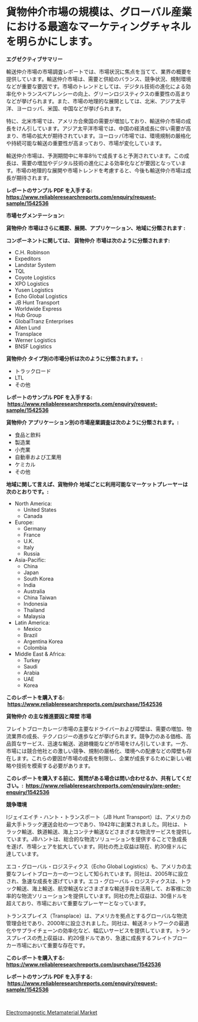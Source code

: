 <p><h1>貨物仲介市場の規模は、グローバル産業における最適なマーケティングチャネルを明らかにします。</h1></p><p><strong>エグゼクティブサマリー</strong></p>
<p><p>輸送仲介市場の市場調査レポートでは、市場状況に焦点を当てて、業界の概要を提供しています。輸送仲介市場は、需要と供給のバランス、競争状況、規制環境などが重要な要因です。市場のトレンドとしては、デジタル技術の進化による効率化やトランスペアレンシーの向上、グリーンロジスティクスの重要性の高まりなどが挙げられます。また、市場の地理的な展開としては、北米、アジア太平洋、ヨーロッパ、米国、中国などが挙げられます。</p><p>特に、北米市場では、アメリカ合衆国の需要が増加しており、輸送仲介市場の成長をけん引しています。アジア太平洋市場では、中国の経済成長に伴い需要が高まり、市場の拡大が期待されています。ヨーロッパ市場では、環境規制の厳格化や持続可能な輸送の重要性が高まっており、市場が変化しています。</p><p>輸送仲介市場は、予測期間中に年率8％で成長すると予測されています。この成長は、需要の増加やデジタル技術の進化による効率化などが要因となっています。市場の地理的な展開や市場トレンドを考慮すると、今後も輸送仲介市場は成長が期待されます。</p></p>
<p><strong>レポートのサンプル PDF を入手する: <a href="https://www.reliableresearchreports.com/enquiry/request-sample/1542536">https://www.reliableresearchreports.com/enquiry/request-sample/1542536</a></strong></p>
<p><strong>市場セグメンテーション:</strong></p>
<p><strong> 貨物仲介 市場はさらに概要、展開、アプリケーション、地域に分類されます :</strong></p>
<p><strong>コンポーネントに関しては、 貨物仲介 市場は次のように分類されます: &nbsp;</strong></p>
<p><ul><li>C.H. Robinson</li><li>Expeditors</li><li>Landstar System</li><li>TQL</li><li>Coyote Logistics</li><li>XPO Logistics</li><li>Yusen Logistics</li><li>Echo Global Logistics</li><li>JB Hunt Transport</li><li>Worldwide Express</li><li>Hub Group</li><li>GlobalTranz Enterprises</li><li>Allen Lund</li><li>Transplace</li><li>Werner Logistics</li><li>BNSF Logistics</li></ul></p>
<p><strong> 貨物仲介 タイプ別の市場分析は次のように分類されます。:</strong></p>
<p><ul><li>トラックロード</li><li>LTL</li><li>その他</li></ul></p>
<p><strong>レポートのサンプル PDF を入手する: &nbsp;<a href="https://www.reliableresearchreports.com/enquiry/request-sample/1542536">https://www.reliableresearchreports.com/enquiry/request-sample/1542536</a></strong></p>
<p><strong> 貨物仲介 アプリケーション別の市場産業調査は次のように分類されます。:</strong></p>
<p><ul><li>食品と飲料</li><li>製造業</li><li>小売業</li><li>自動車および工業用</li><li>ケミカル</li><li>その他</li></ul></p>
<p><strong>地域に関して言えば、貨物仲介 地域ごとに利用可能なマーケットプレーヤーは次のとおりです。:</strong></p>
<p><ul>
    <li>
        North America:
        <ul>
            <li>United States</li>
            <li>Canada</li>
        </ul>
    </li>
    <li>
        Europe:
        <ul>
            <li>Germany</li>
            <li>France</li>
            <li>U.K.</li>
            <li>Italy</li>
            <li>Russia</li>
        </ul>
    </li>
    <li>
        Asia-Pacific:
        <ul>
            <li>China</li>
            <li>Japan</li>
            <li>South Korea</li>
            <li>India</li>
            <li>Australia</li>
            <li>China Taiwan</li>
            <li>Indonesia</li>
            <li>Thailand</li>
            <li>Malaysia</li>
        </ul>
    </li>
    <li>
        Latin America:
        <ul>
            <li>Mexico</li>
            <li>Brazil</li>
            <li>Argentina Korea</li>
            <li>Colombia</li>
        </ul>
    </li>
    <li>
        Middle East & Africa:
        <ul>
            <li>Turkey</li>
            <li>Saudi</li>
            <li>Arabia</li>
            <li>UAE</li>
            <li>Korea</li>
        </ul>
    </li>
    </ul></p>
<p><strong>このレポートを購入する: &nbsp;<a href="https://www.reliableresearchreports.com/purchase/1542536">https://www.reliableresearchreports.com/purchase/1542536</a></strong></p>
<p><strong>貨物仲介 の主な推進要因と障壁 市場</strong></p>
<p><p>フレイトブローカレージ市場の主要なドライバーおよび障壁は、需要の増加、物流業界の成長、テクノロジーの進歩などが挙げられます。競争力のある価格、高品質なサービス、迅速な輸送、追跡機能などが市場をけん引しています。一方、市場には競合他社との激しい競争、規制の厳格化、環境への配慮などの障壁も存在します。これらの要因が市場の成長を制限し、企業が成長するために新しい戦略や技術を模索する必要があります。</p></p>
<p><strong>このレポートを購入する前に、質問がある場合は問い合わせるか、共有してください。:&nbsp; <a href="https://www.reliableresearchreports.com/enquiry/pre-order-enquiry/1542536">https://www.reliableresearchreports.com/enquiry/pre-order-enquiry/1542536</a></strong></p>
<p><strong>競争環境</strong></p>
<p><p>Iジェイエイチ・ハント・トランスポート（JB Hunt Transport）は、アメリカの最大手トラック運送会社の一つであり、1942年に創業されました。同社は、トラック輸送、鉄道輸送、海上コンテナ輸送などさまざまな物流サービスを提供しています。JBハントは、総合的な物流ソリューションを提供することで急成長を遂げ、市場シェアを拡大しています。同社の売上収益は現在、約30億ドルに達しています。</p><p>エコ・グローバル・ロジスティクス（Echo Global Logistics）も、アメリカの主要なフレイトブローカーの一つとして知られています。同社は、2005年に設立され、急速な成長を遂げています。エコ・グローバル・ロジスティクスは、トラック輸送、海上輸送、航空輸送などさまざまな輸送手段を活用して、お客様に効率的な物流ソリューションを提供しています。同社の売上収益は、30億ドルを超えており、市場において重要なプレーヤーとなっています。</p><p>トランスプレイス（Transplace）は、アメリカを拠点とするグローバルな物流管理会社であり、2000年に設立されました。同社は、輸送ネットワークの最適化やサプライチェーンの効率化など、幅広いサービスを提供しています。トランスプレイスの売上収益は、約20億ドルであり、急速に成長するフレイトブローカー市場において重要な存在です。</p></p>
<p><strong>このレポートを購入する: &nbsp; <a href="https://www.reliableresearchreports.com/purchase/1542536">https://www.reliableresearchreports.com/purchase/1542536</a></strong></p>
<p><strong>レポートのサンプル PDF を入手する: &nbsp;<a href="https://www.reliableresearchreports.com/enquiry/request-sample/1542536">https://www.reliableresearchreports.com/enquiry/request-sample/1542536</a></strong><strong></strong></p>
<p>&nbsp;</p>
<p><p><a href="https://artistic-helicopter-ca9.notion.site/Electromagnetic-Metamaterial-Market-Furnish-Information-about-Market-Size-Market-Share-Market-Dyna-d6e42cfe644f467aa63fd04a6e7b744e">Electromagnetic Metamaterial Market</a></p></p>